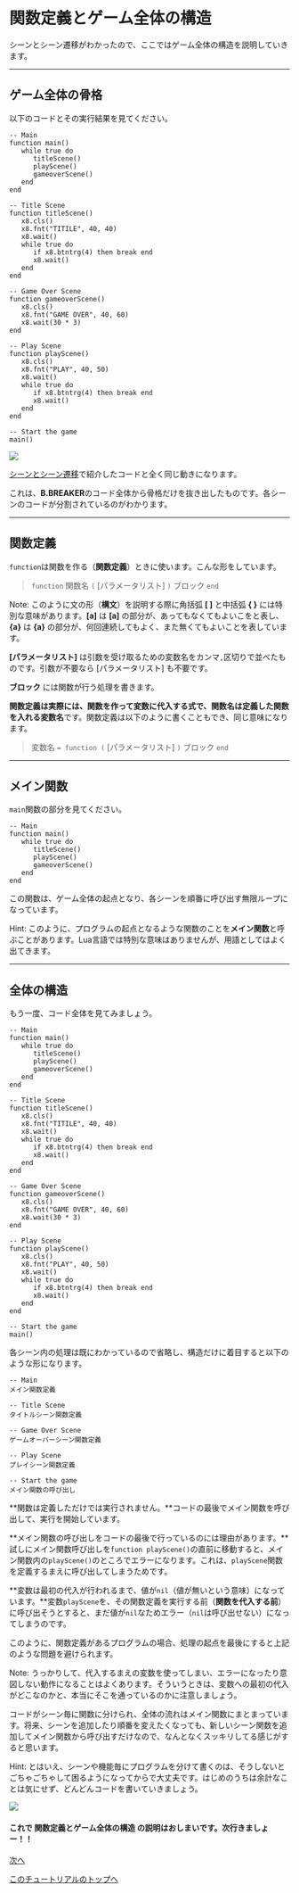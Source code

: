 # 関数定義とゲーム全体の構造

シーンとシーン遷移がわかったので、ここではゲーム全体の構造を説明していきます。

---

## ゲーム全体の骨格

以下のコードとその実行結果を見てください。

```
-- Main
function main()
   while true do
      titleScene()
      playScene()
      gameoverScene()
   end
end

-- Title Scene
function titleScene()
   x8.cls()
   x8.fnt("TITILE", 40, 40)
   x8.wait()
   while true do
      if x8.btntrg(4) then break end
      x8.wait()
   end
end

-- Game Over Scene
function gameoverScene()
   x8.cls()
   x8.fnt("GAME OVER", 40, 60)
   x8.wait(30 * 3)
end

-- Play Scene
function playScene()
   x8.cls()
   x8.fnt("PLAY", 40, 50)
   x8.wait()
   while true do
      if x8.btntrg(4) then break end
      x8.wait()
   end
end

-- Start the game
main()
```

![](imgs/tutorial_01/x8_tuto_01_scenes.gif)

[シーンとシーン遷移](tutorial_01_04.md#シーン遷移のコード)で紹介したコードと全く同じ動きになります。

これは、**B.BREAKER**のコード全体から骨格だけを抜き出したものです。各シーンのコードが分割されているのがわかります。

---

## 関数定義

`function`は関数を作る（**関数定義**）ときに使います。こんな形をしています。

> `function` 関数名 `(` [パラメータリスト] `)` ブロック `end`

Note: このように文の形（**構文**）を説明する際に角括弧 **[ ]** と中括弧 **{ }** には特別な意味があります。**[a]** は **[a]** の部分が、あってもなくてもよいこをと表し、**{a}** は **{a}** の部分が、何回連続してもよく、また無くてもよいことを表しています。

**[パラメータリスト]** は引数を受け取るための変数名をカンマ`,`区切りで並べたものです。引数が不要なら [パラメータリスト] も不要です。

**ブロック** には関数が行う処理を書きます。

**関数定義は実際には、関数を作って変数に代入する式で、関数名は定義した関数を入れる変数名**です。関数定義は以下のように書くこともでき、同じ意味になります。

> 変数名 `= function (` [パラメータリスト] `)` ブロック `end`

---

## メイン関数

`main`関数の部分を見てください。

```
-- Main
function main()
   while true do
      titleScene()
      playScene()
      gameoverScene()
   end
end
```

この関数は、ゲーム全体の起点となり、各シーンを順番に呼び出す無限ループになっています。

Hint: このように、プログラムの起点となるような関数のことを**メイン関数**と呼ぶことがあります。Lua言語では特別な意味はありませんが、用語としてはよく出てきます。

---

## 全体の構造

もう一度、コード全体を見てみましょう。

```
-- Main
function main()
   while true do
      titleScene()
      playScene()
      gameoverScene()
   end
end

-- Title Scene
function titleScene()
   x8.cls()
   x8.fnt("TITILE", 40, 40)
   x8.wait()
   while true do
      if x8.btntrg(4) then break end
      x8.wait()
   end
end

-- Game Over Scene
function gameoverScene()
   x8.cls()
   x8.fnt("GAME OVER", 40, 60)
   x8.wait(30 * 3)
end

-- Play Scene
function playScene()
   x8.cls()
   x8.fnt("PLAY", 40, 50)
   x8.wait()
   while true do
      if x8.btntrg(4) then break end
      x8.wait()
   end
end

-- Start the game
main()
```

各シーン内の処理は既にわかっているので省略し、構造だけに着目すると以下のような形になります。

```
-- Main
メイン関数定義

-- Title Scene
タイトルシーン関数定義

-- Game Over Scene
ゲームオーバーシーン関数定義

-- Play Scene
プレイシーン関数定義

-- Start the game
メイン関数の呼び出し
```

**関数は定義しただけでは実行されません。**コードの最後でメイン関数を呼び出して、実行を開始しています。

**メイン関数の呼び出しをコードの最後で行っているのには理由があります。**試しにメイン関数呼び出しを`function playScene()`の直前に移動すると、メイン関数内の`playScene()`のところでエラーになります。これは、`playScene`関数を定義するまえに呼び出してしまうためです。

**変数は最初の代入が行われるまで、値が`nil`（値が無いという意味）になっています。**変数`playScene`を、その関数定義を実行する前（**関数を代入する前**）に呼び出そうとすると、まだ値が`nil`なためエラー（`nil`は呼び出せない）になってしまうのです。

このように、関数定義があるプログラムの場合、処理の起点を最後にすると上記のような問題を避けられます。

Note: うっかりして、代入するまえの変数を使ってしまい、エラーになったり意図しない動作になることはよくあります。そういうときは、変数への最初の代入がどこなのかと、本当にそこを通っているのかに注意しましょう。

コードがシーン毎に関数に分けられ、全体の流れはメイン関数にまとまっています。将来、シーンを追加したり順番を変えたくなっても、新しいシーン関数を追加してメイン関数から呼び出すだけなので、なんとなくスッキリしてる感じがすると思います。

Hint: とはいえ、シーンや機能毎にプログラムを分けて書くのは、そうしないとごちゃごちゃして困るようになってからで大丈夫です。はじめのうちは余計なことは気にせず、どんどんコードを書いていきましょう。

![](imgs/tutorial_01/x8_tuto_01_scenes.gif)

#### これで **関数定義とゲーム全体の構造** の説明はおしまいです。次行きましょー！！

[次へ](tutorial_01_06.md)

[このチュートリアルのトップへ](tutorial_01.md)
